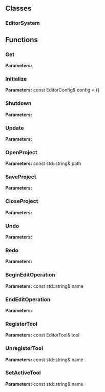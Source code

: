 
## Classes

### EditorSystem




## Functions

### Get



**Parameters:** 

### Initialize



**Parameters:** const EditorConfig& config = {}

### Shutdown



**Parameters:** 

### Update



**Parameters:** 

### OpenProject



**Parameters:** const std::string& path

### SaveProject



**Parameters:** 

### CloseProject



**Parameters:** 

### Undo



**Parameters:** 

### Redo



**Parameters:** 

### BeginEditOperation



**Parameters:** const std::string& name

### EndEditOperation



**Parameters:** 

### RegisterTool



**Parameters:** const EditorTool& tool

### UnregisterTool



**Parameters:** const std::string& name

### SetActiveTool



**Parameters:** const std::string& name
